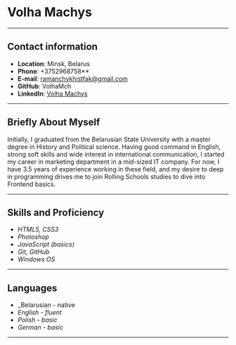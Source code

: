 # Volha Machys


**********


## Contact information


* **Location**: Minsk, Belarus
* **Phone**: +3752968758**
* **E-mail**: ramanchykhistfak@gmail.com
* **GitHub**: VolhaMch
* **LinkedIn**: [Volha Machys](https://www.linkedin.com/in/olga-romanchik)


***********


## Briefly About Myself


Initially, I graduated from the Belarusian State University with a master degree in History and Political science. 
Having good command in English, strong soft skills and wide interest in international communication, I started my career in marketing department in a mid-sized IT company.
For now, I have 3.5 years of experience working in these field, and my desire to deep in programming drives me to join Rolling Schools studies to dive into Frontend basics.


***********


## Skills and Proficiency


* _HTML5,  CSS3_
* _Photoshop_
* _JavaScript (basics)_
* _Git, GitHub_
* _Windows OS_


***********


## Languages


* _Belarusian - native
* _English - fluent_
* _Polish - basic_
* _German - basic_


***********

